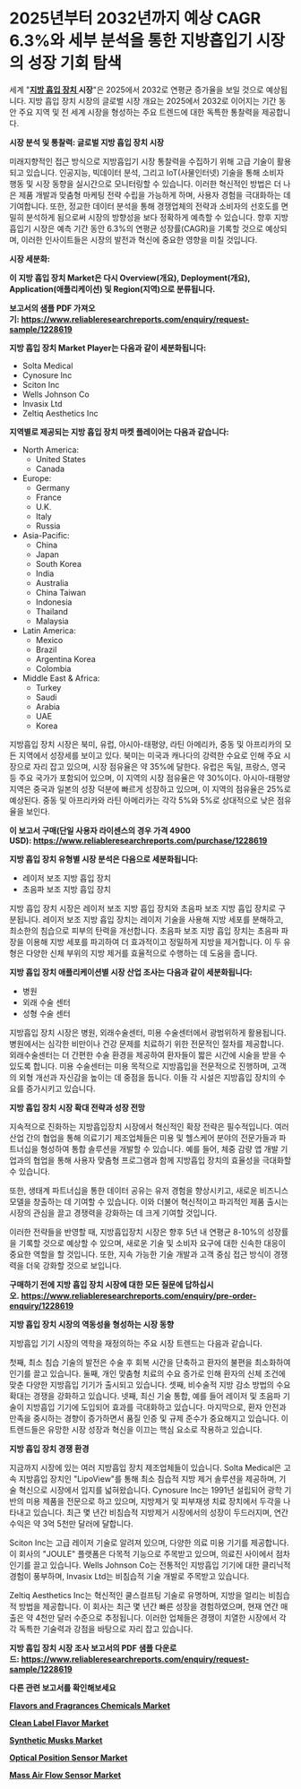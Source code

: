 <p><h1>2025년부터 2032년까지 예상 CAGR 6.3%와 세부 분석을 통한 지방흡입기 시장의 성장 기회 탐색</h1></p><p>세계 "<strong><a href="https://www.reliableresearchreports.com/liposuction-device-r1228619?utm_campaign=106&utm_medium=8&utm_source=Github&utm_content=ia&utm_term=11012025&utm_id=liposuction-device">지방 흡입 장치&nbsp;</a></strong><strong>시장</strong>"은 2025에서 2032로 연평균 증가율을 보일 것으로 예상됩니다. 지방 흡입 장치 시장의 글로벌 시장 개요는 2025에서 2032로 이어지는 기간 동안 주요 지역 및 전 세계 시장을 형성하는 주요 트렌드에 대한 독특한 통찰력을 제공합니다.</p>
<p><strong>시장 분석 및 통찰력: 글로벌 지방 흡입 장치 시장</strong></p>
<p><p>미래지향적인 접근 방식으로 지방흡입기 시장 통찰력을 수집하기 위해 고급 기술이 활용되고 있습니다. 인공지능, 빅데이터 분석, 그리고 IoT(사물인터넷) 기술을 통해 소비자 행동 및 시장 동향을 실시간으로 모니터링할 수 있습니다. 이러한 혁신적인 방법은 더 나은 제품 개발과 맞춤형 마케팅 전략 수립을 가능하게 하며, 사용자 경험을 극대화하는 데 기여합니다. 또한, 정교한 데이터 분석을 통해 경쟁업체의 전략과 소비자의 선호도를 면밀히 분석하게 됨으로써 시장의 방향성을 보다 정확하게 예측할 수 있습니다. 향후 지방흡입기 시장은 예측 기간 동안 6.3%의 연평균 성장률(CAGR)을 기록할 것으로 예상되며, 이러한 인사이트들은 시장의 발전과 혁신에 중요한 영향을 미칠 것입니다.</p><a href="%7CAUTHORITHY_DOMAIN_URL%7C?utm_campaign=106&utm_medium=8&utm_source=Github&utm_content=ia&utm_term=11012025&utm_id=liposuction-device"></a></p>
<p><strong>시장 세분화:</strong></p>
<p><strong>이 지방 흡입 장치 Market은 다시 Overview(개요), Deployment(개요), Application(애플리케이션) 및 Region(지역)으로 분류됩니다.</strong></p>
<p><strong>보고서의 샘플 PDF 가져오기:&nbsp;<a href="https://www.reliableresearchreports.com/enquiry/request-sample/1228619?utm_campaign=106&utm_medium=8&utm_source=Github&utm_content=ia&utm_term=11012025&utm_id=liposuction-device">https://www.reliableresearchreports.com/enquiry/request-sample/1228619</a></strong><strong></strong></p>
<p><strong>지방 흡입 장치 Market Player는 다음과 같이 세분화됩니다:</strong></p>
<p><ul><li>Solta Medical</li><li>Cynosure Inc</li><li>Sciton Inc</li><li>Wells Johnson Co</li><li>Invasix Ltd</li><li>Zeltiq Aesthetics Inc</li></ul></p>
<p><strong>지역별로 제공되는 지방 흡입 장치 마켓 플레이어는 다음과 같습니다:</strong></p>
<p><ul>
    <li>
        North America:
        <ul>
            <li>United States</li>
            <li>Canada</li>
        </ul>
    </li>
    <li>
        Europe:
        <ul>
            <li>Germany</li>
            <li>France</li>
            <li>U.K.</li>
            <li>Italy</li>
            <li>Russia</li>
        </ul>
    </li>
    <li>
        Asia-Pacific:
        <ul>
            <li>China</li>
            <li>Japan</li>
            <li>South Korea</li>
            <li>India</li>
            <li>Australia</li>
            <li>China Taiwan</li>
            <li>Indonesia</li>
            <li>Thailand</li>
            <li>Malaysia</li>
        </ul>
    </li>
    <li>
        Latin America:
        <ul>
            <li>Mexico</li>
            <li>Brazil</li>
            <li>Argentina Korea</li>
            <li>Colombia</li>
        </ul>
    </li>
    <li>
        Middle East & Africa:
        <ul>
            <li>Turkey</li>
            <li>Saudi</li>
            <li>Arabia</li>
            <li>UAE</li>
            <li>Korea</li>
        </ul>
    </li>
    </ul></p>
<p><p>지방흡입 장치 시장은 북미, 유럽, 아시아-태평양, 라틴 아메리카, 중동 및 아프리카의 모든 지역에서 성장세를 보이고 있다. 북미는 미국과 캐나다의 강력한 수요로 인해 주요 시장으로 자리 잡고 있으며, 시장 점유율은 약 35%에 달한다. 유럽은 독일, 프랑스, 영국 등 주요 국가가 포함되어 있으며, 이 지역의 시장 점유율은 약 30%이다. 아시아-태평양 지역은 중국과 일본의 성장 덕분에 빠르게 성장하고 있으며, 이 지역의 점유율은 25%로 예상된다. 중동 및 아프리카와 라틴 아메리카는 각각 5%와 5%로 상대적으로 낮은 점유율을 보인다.</p></p>
<p><strong>이 보고서 구매(단일 사용자 라이센스의 경우 가격 4900 USD):&nbsp;<a href="https://www.reliableresearchreports.com/purchase/1228619?utm_campaign=106&utm_medium=8&utm_source=Github&utm_content=ia&utm_term=11012025&utm_id=liposuction-device">https://www.reliableresearchreports.com/purchase/1228619</a></strong></p>
<p><strong>지방 흡입 장치 유형별 시장 분석은 다음으로 세분화됩니다:</strong></p>
<p><ul><li>레이저 보조 지방 흡입 장치</li><li>초음파 보조 지방 흡입 장치</li></ul></p>
<p><p>지방 흡입 장치 시장은 레이저 보조 지방 흡입 장치와 초음파 보조 지방 흡입 장치로 구분됩니다. 레이저 보조 지방 흡입 장치는 레이저 기술을 사용해 지방 세포를 분해하고, 최소한의 침습으로 피부의 탄력을 개선합니다. 초음파 보조 지방 흡입 장치는 초음파 파장을 이용해 지방 세포를 파괴하여 더 효과적이고 정밀하게 지방을 제거합니다. 이 두 유형은 다양한 신체 부위의 지방 제거를 효율적으로 수행하는 데 도움을 줍니다.</p></p>
<p><strong>지방 흡입 장치 애플리케이션별 시장 산업 조사는 다음과 같이 세분화됩니다:</strong></p>
<p><ul><li>병원</li><li>외래 수술 센터</li><li>성형 수술 센터</li></ul></p>
<p><p>지방흡입 장치 시장은 병원, 외래수술센터, 미용 수술센터에서 광범위하게 활용됩니다. 병원에서는 심각한 비만이나 건강 문제를 치료하기 위한 전문적인 절차를 제공합니다. 외래수술센터는 더 간편한 수술 환경을 제공하여 환자들이 짧은 시간에 시술을 받을 수 있도록 합니다. 미용 수술센터는 미용 목적으로 지방흡입을 전문적으로 진행하며, 고객의 외형 개선과 자신감을 높이는 데 중점을 둡니다. 이들 각 시설은 지방흡입 장치의 수요를 증가시키고 있습니다.</p></p>
<p><strong>지방 흡입 장치 시장 확대 전략과 성장 전망</strong></p>
<p><p>지속적으로 진화하는 지방흡입장치 시장에서 혁신적인 확장 전략은 필수적입니다. 여러 산업 간의 협업을 통해 의료기기 제조업체들은 미용 및 헬스케어 분야의 전문가들과 파트너십을 형성하여 통합 솔루션을 개발할 수 있습니다. 예를 들어, 체중 감량 앱 개발 기업과의 협업을 통해 사용자 맞춤형 프로그램과 함께 지방흡입 장치의 효율성을 극대화할 수 있습니다. </p><p>또한, 생태계 파트너십을 통한 데이터 공유는 유저 경험을 향상시키고, 새로운 비즈니스 모델을 창출하는 데 기여할 수 있습니다. 이와 더불어 혁신적이고 파괴적인 제품 출시는 시장의 관심을 끌고 경쟁력을 강화하는 데 크게 기여할 것입니다. </p><p>이러한 전략들을 반영할 때, 지방흡입장치 시장은 향후 5년 내 연평균 8-10%의 성장률을 기록할 것으로 예상할 수 있으며, 새로운 기술 및 소비자 요구에 대한 신속한 대응이 중요한 역할을 할 것입니다. 또한, 지속 가능한 기술 개발과 고객 중심 접근 방식이 경쟁력을 더욱 강화할 것으로 보입니다.</p></p>
<p><strong>구매하기 전에 지방 흡입 장치 시장에 대한 모든 질문에 답하십시오.&nbsp;<a href="https://www.reliableresearchreports.com/enquiry/pre-order-enquiry/1228619?utm_campaign=106&utm_medium=8&utm_source=Github&utm_content=ia&utm_term=11012025&utm_id=liposuction-device">https://www.reliableresearchreports.com/enquiry/pre-order-enquiry/1228619</a></strong><strong></strong></p>
<p><strong>지방 흡입 장치 시장의 역동성을 형성하는 시장 동향</strong></p>
<p><p>지방흡입 기기 시장의 역학을 재정의하는 주요 시장 트렌드는 다음과 같습니다. </p><p>첫째, 최소 침습 기술의 발전은 수술 후 회복 시간을 단축하고 환자의 불편을 최소화하여 인기를 끌고 있습니다. 둘째, 개인 맞춤형 치료의 수요 증가로 인해 환자의 신체 조건에 맞춘 다양한 지방흡입 기기가 출시되고 있습니다. 셋째, 비수술적 지방 감소 방법의 수요 확대는 경쟁을 강화하고 있습니다. 넷째, 최신 기술 통합, 예를 들어 레이저 및 초음파 기술이 지방흡입 기기에 도입되어 효과를 극대화하고 있습니다. 마지막으로, 환자 안전과 만족을 중시하는 경향이 증가하면서 품질 인증 및 규제 준수가 중요해지고 있습니다. 이 트렌드들은 유망한 시장 성장과 혁신을 이끄는 핵심 요소로 작용하고 있습니다.</p></p>
<p><strong>지방 흡입 장치 경쟁 환경</strong></p>
<p><p>지금까지 시장에 있는 여러 지방흡입 장치 제조업체들이 있습니다. Solta Medical은 고속 지방흡입 장치인 "LipoView"를 통해 최소 침습적 지방 제거 솔루션을 제공하며, 기술 혁신으로 시장에서 입지를 넓혀왔습니다. Cynosure Inc는 1991년 설립되어 광학 기반의 미용 제품을 전문으로 하고 있으며, 지방제거 및 피부재생 치료 장치에서 두각을 나타내고 있습니다. 최근 몇 년간 비침습적 지방제거 시장에서의 성장이 두드러지며, 연간 수익은 약 3억 5천만 달러에 달합니다.</p><p>Sciton Inc는 고급 레이저 기술로 알려져 있으며, 다양한 의료 미용 기기를 제공합니다. 이 회사의 "JOULE" 플랫폼은 다목적 기능으로 주목받고 있으며, 의료진 사이에서 점차 인기를 끌고 있습니다. Wells Johnson Co는 전통적인 지방흡입 기기에 대한 클리닉적 경험이 풍부하며, Invasix Ltd는 비침습적 기술 개발로 주목받고 있습니다.</p><p>Zeltiq Aesthetics Inc는 혁신적인 쿨스컬프팅 기술로 유명하며, 지방을 얼리는 비침습적 방법을 제공합니다. 이 회사는 최근 몇 년간 빠른 성장을 경험하였으며, 현재 연간 매출은 약 4천만 달러 수준으로 추정됩니다. 이러한 업체들은 경쟁이 치열한 시장에서 각각 독특한 기술력과 강점을 바탕으로 자리 잡고 있습니다.</p></p>
<p><strong>지방 흡입 장치 시장 조사 보고서의 PDF 샘플 다운로드:&nbsp;<a href="https://www.reliableresearchreports.com/enquiry/request-sample/1228619?utm_campaign=106&utm_medium=8&utm_source=Github&utm_content=ia&utm_term=11012025&utm_id=liposuction-device">https://www.reliableresearchreports.com/enquiry/request-sample/1228619</a></strong></p>
<p><strong></strong></p>
<p><strong></strong></p>
<p><strong></strong></p>
<p><strong></strong></p>
<p><strong>다른 관련 보고서를 확인해보세요</strong></p>
<p><strong><p><a href="https://github.com/nathandecarvalho/Market-Research-Report-List-5/blob/main/flavors-and-fragrances-chemicals-market.md?utm_campaign=106&utm_medium=8&utm_source=Github&utm_content=ia&utm_term=11012025&utm_id=liposuction-device">Flavors and Fragrances Chemicals Market</a></p><p><a href="https://github.com/abbislposival/Market-Research-Report-List-1/blob/main/clean-label-flavor-market.md?utm_campaign=106&utm_medium=8&utm_source=Github&utm_content=ia&utm_term=11012025&utm_id=liposuction-device">Clean Label Flavor Market</a></p><p><a href="https://github.com/DixieGrimes/Market-Research-Report-List-1/blob/main/synthetic-musks-market.md?utm_campaign=106&utm_medium=8&utm_source=Github&utm_content=ia&utm_term=11012025&utm_id=liposuction-device">Synthetic Musks Market</a></p><p><a href="https://github.com/ParvinKhatun77/Market-Research-Report-List-1/blob/main/optical-position-sensor-market.md?utm_campaign=106&utm_medium=8&utm_source=Github&utm_content=ia&utm_term=11012025&utm_id=liposuction-device">Optical Position Sensor Market</a></p><p><a href="https://github.com/stephaniwo144/Market-Research-Report-List-1/blob/main/mass-air-flow-sensor-market.md?utm_campaign=106&utm_medium=8&utm_source=Github&utm_content=ia&utm_term=11012025&utm_id=liposuction-device">Mass Air Flow Sensor Market</a></p></strong></p>